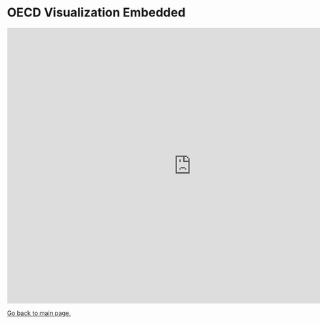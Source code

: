 # OECD Visualization Embedded
<iframe src="https://data.oecd.org/chart/69ou" width="860" height="645" style="border: 0" mozallowfullscreen="true" webkitallowfullscreen="true" allowfullscreen="true"><a href="https://data.oecd.org/chart/69ou" target="_blank">OECD Chart: General government debt, Total, % of GDP, Annual, 2017</a></iframe>

[Go back to main page.](/README.md)
